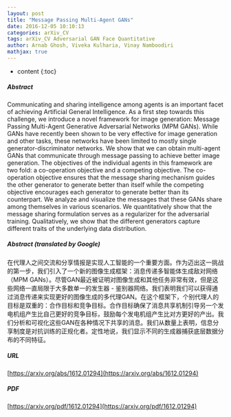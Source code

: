 ```yaml
---
layout: post
title: "Message Passing Multi-Agent GANs"
date: 2016-12-05 10:10:13
categories: arXiv_CV
tags: arXiv_CV Adversarial GAN Face Quantitative
author: Arnab Ghosh, Viveka Kulharia, Vinay Namboodiri
mathjax: true
---
```


* content
{:toc}

##### Abstract
Communicating and sharing intelligence among agents is an important facet of achieving Artificial General Intelligence. As a first step towards this challenge, we introduce a novel framework for image generation: Message Passing Multi-Agent Generative Adversarial Networks (MPM GANs). While GANs have recently been shown to be very effective for image generation and other tasks, these networks have been limited to mostly single generator-discriminator networks. We show that we can obtain multi-agent GANs that communicate through message passing to achieve better image generation. The objectives of the individual agents in this framework are two fold: a co-operation objective and a competing objective. The co-operation objective ensures that the message sharing mechanism guides the other generator to generate better than itself while the competing objective encourages each generator to generate better than its counterpart. We analyze and visualize the messages that these GANs share among themselves in various scenarios. We quantitatively show that the message sharing formulation serves as a regularizer for the adversarial training. Qualitatively, we show that the different generators capture different traits of the underlying data distribution.

##### Abstract (translated by Google)
在代理人之间交流和分享情报是实现人工智能的一个重要方面。作为迈出这一挑战的第一步，我们引入了一个新的图像生成框架：消息传递多智能体生成敌对网络（MPM GANs）。尽管GAN最近被证明对图像生成和其他任务非常有效，但是这些网络一直局限于大多数单一的发生器 - 鉴别器网络。我们表明我们可以获得通过消息传递来实现更好的图像生成的多代理GAN。在这个框架下，个别代理人的目标是双重的：合作目标和竞争目标。合作目标确保了消息共享机制引导另一个发电机组产生比自己更好的竞争目标，鼓励每个发电机组产生比对方更好的产出。我们分析和可视化这些GAN在各种情况下共享的消息。我们从数量上表明，信息分享制度是对抗训练的正规化者。定性地说，我们显示不同的生成器捕获底层数据分布的不同特征。

##### URL
[https://arxiv.org/abs/1612.01294](https://arxiv.org/abs/1612.01294)

##### PDF
[https://arxiv.org/pdf/1612.01294](https://arxiv.org/pdf/1612.01294)

